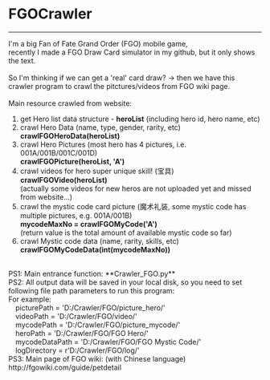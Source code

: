 # FGOCrawler
---
I'm a big Fan of Fate Grand Order (FGO) mobile game, <br>
recently I made a FGO Draw Card simulator in my github, but it only shows the text.<br>
<br>
So I'm thinking if we can get a 'real' card draw? -> then we have this crawler program to crawl the pitctures/videos from FGO wiki page. <br>
<br>
Main resource crawled from website: <br>
1. get Hero list data structure - **heroList** (including hero id, hero name, etc) <br>
2. crawl Hero Data (name, type, gender, rarity, etc) <br>
**crawlFGOHeroData(heroList)** <br>
3. crawl Hero Pictures (most hero has 4 pictures, i.e. 001A/001B/001C/001D) <br>
**crawlFGOPicture(heroList, 'A')** <br>
4. crawl videos for hero super unique skill! (宝具) <br>
**crawlFGOVideo(heroList)** <br>
(actually some videos for new heros are not uploaded yet and missed from website...) <br>
5. crawl the mystic code card picture (魔术礼装, some mystic code has multiple pictures, e.g. 001A/001B) <br>
**mycodeMaxNo = crawlFGOMyCode('A')** <br>
(return value is the total amount of available mystic code so far) <br>
6. crawl Mystic code data (name, rarity, skills, etc) <br>
**crawlFGOMyCodeData(int(mycodeMaxNo))** <br>
<br>
PS1: Main entrance function: **Crawler_FGO.py** <br>
PS2: All output data will be saved in your local disk, so you need to set following file path parameters to run this program: <br>
For example: <br>
  &emsp;picturePath = 'D:/Crawler/FGO/picture_hero/' <br>
  &emsp;videoPath = 'D:/Crawler/FGO/video/' <br>
  &emsp;mycodePath = 'D:/Crawler/FGO/picture_mycode/' <br>
  &emsp;heroPath = 'D:/Crawler/FGO/FGO Hero/' <br>
  &emsp;mycodeDataPath = 'D:/Crawler/FGO/FGO Mystic Code/' <br>
  &emsp;logDirectory = r'D:/Crawler/FGO/log/' <br>
PS3: Main page of FGO wiki: (with Chinese language)<br>
http://fgowiki.com/guide/petdetail <br>

